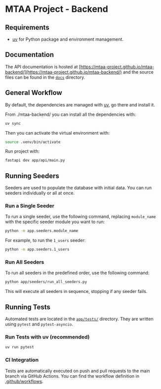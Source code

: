 # MTAA Project - Backend

## Requirements
- [uv](https://docs.astral.sh/uv/) for Python package and environment management.

## Documentation
The API documentation is hosted at [https://mtaa-project.github.io/mtaa-backend/](https://mtaa-project.github.io/mtaa-backend/) and the source files can be found in the [`docs`](./docs/index.html) directory.

## General Workflow
By default, the dependencies are managed with [uv](https://docs.astral.sh/uv/), go there and install it.

From ./mtaa-backend/ you can install all the dependencies with:

```bash
uv sync
```
Then you can activate the virtual environment with:

```bash
source .venv/bin/activate
```
Run project with:

```bash
fastapi dev app/api/main.py
```


## Running Seeders

Seeders are used to populate the database with initial data. You can run seeders individually or all at once.

### Run a Single Seeder

To run a single seeder, use the following command, replacing `module_name` with the specific seeder module you want to run:

```bash
python -m app.seeders.module_name
```

For example, to run the `1_users` seeder:

```bash
python -m app.seeders.1_users
```

### Run All Seeders

To run all seeders in the predefined order, use the following command:

```bash
python app/seeders/run_all_seeders.py
```

This will execute all seeders in sequence, stopping if any seeder fails.


## Running Tests

Automated tests are located in the [`app/tests/`](./app/tests) directory. They are written using `pytest` and `pytest-asyncio`.

### Run Tests with uv (recommended)

```bash
uv run pytest
```

### CI Integration
Tests are automatically executed on push and pull requests to the main branch via GitHub Actions.
You can find the workflow definition in [.github/workflows](.github/workflows/pytest.yml).
